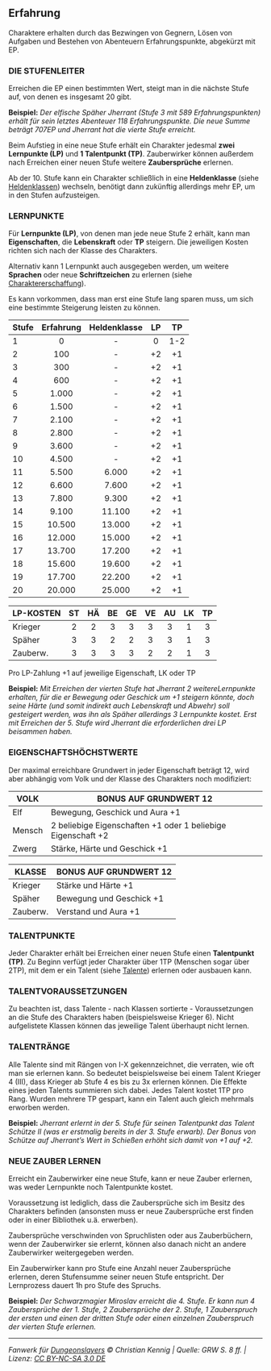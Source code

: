 ## Erfahrung

Charaktere erhalten durch das Bezwingen von Gegnern, Lösen von Aufgaben und Bestehen von Abenteuern Erfahrungspunkte, abgekürzt mit EP.

### DIE STUFENLEITER

Erreichen die EP einen bestimmten Wert, steigt man in die nächste Stufe auf, von denen es insgesamt 20 gibt.

**Beispiel:** _Der elfische Späher Jherrant (Stufe 3 mit 589 Erfahrungspunkten) erhält für sein letztes Abenteuer 118 Erfahrungspunkte. Die neue Summe beträgt 707EP und Jherrant hat die vierte Stufe erreicht._

Beim Aufstieg in eine neue Stufe erhält ein Charakter jedesmal **zwei Lernpunkte (LP)** und **1 Talentpunkt (TP)**. Zauberwirker können außerdem nach Erreichen einer neuen Stufe weitere **Zaubersprüche** erlernen. 

Ab der 10. Stufe kann ein Charakter schließlich in eine **Heldenklasse** (siehe [Heldenklassen](charaktere-heldenklassen.md)) wechseln, benötigt dann zukünftig allerdings mehr EP, um in den Stufen aufzusteigen.

### LERNPUNKTE

Für **Lernpunkte (LP)**, von denen man jede neue Stufe 2 erhält, kann man **Eigenschaften**, die **Lebenskraft** oder **TP** steigern. Die jeweiligen Kosten richten sich nach der Klasse des Charakters.

Alternativ kann 1 Lernpunkt auch ausgegeben werden, um weitere **Sprachen** oder neue **Schriftzeichen** zu erlernen (siehe [Charaktererschaffung](charaktere-charaktererschaffung.md)).

Es kann vorkommen, dass man erst eine Stufe lang sparen muss, um sich eine bestimmte Steigerung leisten zu können.

| Stufe | Erfahrung | Heldenklasse | LP  | TP  |
| ----- | :-------: | :----------: | :-: | :-: |
| 1     |     0     |      -       |  0  | 1-2 |
| 2     |    100    |      -       | +2  | +1  |
| 3     |    300    |      -       | +2  | +1  |
| 4     |    600    |      -       | +2  | +1  |
| 5     |   1.000   |      -       | +2  | +1  |
| 6     |   1.500   |      -       | +2  | +1  |
| 7     |   2.100   |      -       | +2  | +1  |
| 8     |   2.800   |      -       | +2  | +1  |
| 9     |   3.600   |      -       | +2  | +1  |
| 10    |   4.500   |      -       | +2  | +1  |
| 11    |   5.500   |    6.000     | +2  | +1  |
| 12    |   6.600   |    7.600     | +2  | +1  |
| 13    |   7.800   |    9.300     | +2  | +1  |
| 14    |   9.100   |    11.100    | +2  | +1  |
| 15    |  10.500   |    13.000    | +2  | +1  |
| 16    |  12.000   |    15.000    | +2  | +1  |
| 17    |  13.700   |    17.200    | +2  | +1  |
| 18    |  15.600   |    19.600    | +2  | +1  |
| 19    |  17.700   |    22.200    | +2  | +1  |
| 20    |  20.000   |    25.000    | +2  | +1  |

| LP-KOSTEN | ST  | HÄ  | BE  | GE  | VE  | AU  | LK  | TP  |
| --------- | :-: | :-: | :-: | :-: | :-: | :-: | :-: | :-: |
| Krieger   |  2  |  2  |  3  |  3  |  3  |  3  |  1  |  3  |
| Späher    |  3  |  3  |  2  |  2  |  3  |  3  |  1  |  3  |
| Zauberw.  |  3  |  3  |  3  |  3  |  2  |  2  |  1  |  3  |

Pro LP-Zahlung +1 auf jeweilige Eigenschaft, LK oder TP

**Beispiel:** _Mit Erreichen der vierten Stufe hat Jherrant 2 weitereLernpunkte erhalten, für die er Bewegung oder Geschick um +1 steigern könnte, doch seine Härte (und somit indirekt auch Lebenskraft und Abwehr) soll gesteigert werden, was ihn als Späher allerdings 3 Lernpunkte kostet. Erst mit Erreichen der 5. Stufe wird Jherrant die erforderlichen drei LP beisammen haben._

### EIGENSCHAFTSHÖCHSTWERTE

Der maximal erreichbare Grundwert in jeder Eigenschaft beträgt 12, wird aber abhängig vom Volk und der Klasse des Charakters noch modifiziert:

| VOLK   | BONUS AUF GRUNDWERT 12                                       |
| ------ | ------------------------------------------------------------ |
| Elf    | Bewegung, Geschick und Aura +1                               |
| Mensch | 2 beliebige Eigenschaften +1 oder 1 beliebige Eigenschaft +2 |
| Zwerg  | Stärke, Härte und Geschick +1                                |

| KLASSE   | BONUS AUF GRUNDWERT 12   |
| -------- | ------------------------ |
| Krieger  | Stärke und Härte +1      |
| Späher   | Bewegung und Geschick +1 |
| Zauberw. | Verstand und Aura +1     |

### TALENTPUNKTE

Jeder Charakter erhält bei Erreichen einer neuen Stufe einen **Talentpunkt (TP)**. Zu Beginn verfügt jeder Charakter über 1TP (Menschen sogar über 2TP), mit dem er ein Talent (siehe [Talente](talente.md)) erlernen oder ausbauen kann.

### TALENTVORAUSSETZUNGEN

Zu beachten ist, dass Talente - nach Klassen sortierte - Voraussetzungen an die Stufe des Charakters haben (beispielsweise Krieger 6). Nicht aufgelistete Klassen können das jeweilige Talent überhaupt nicht lernen.

### TALENTRÄNGE

Alle Talente sind mit Rängen von I-X gekennzeichnet, die verraten, wie oft man sie erlernen kann. So bedeutet beispielsweise bei einem Talent Krieger 4 (III), dass Krieger ab Stufe 4 es bis zu 3x erlernen können. Die Effekte eines jeden Talents summieren sich dabei. Jedes Talent kostet 1TP pro Rang. Wurden mehrere TP gespart, kann ein Talent auch gleich mehrmals erworben werden.

**Beispiel:** _Jherrant erlernt in der 5. Stufe für seinen Talentpunkt das Talent Schütze II (was er erstmalig bereits in der 3. Stufe erwarb). Der Bonus von Schütze auf Jherrant’s Wert in Schießen erhöht sich damit von +1 auf +2._

### NEUE ZAUBER LERNEN

Erreicht ein Zauberwirker eine neue Stufe, kann er neue Zauber erlernen, was weder Lernpunkte noch Talentpunkte kostet.

Voraussetzung ist lediglich, dass die Zaubersprüche sich im Besitz des Charakters befinden (ansonsten muss er neue Zaubersprüche erst finden oder in einer Bibliothek u.ä. erwerben).

Zaubersprüche verschwinden von Spruchlisten oder aus Zauberbüchern, wenn der Zauberwirker sie erlernt, können also danach nicht an andere Zauberwirker weitergegeben werden.

Ein Zauberwirker kann pro Stufe eine Anzahl neuer Zaubersprüche erlernen, deren Stufensumme seiner neuen Stufe entspricht. Der Lernprozess dauert 1h pro Stufe des Spruchs.

**Beispiel:** _Der Schwarzmagier Miroslav erreicht die 4. Stufe. Er kann nun 4 Zaubersprüche der 1. Stufe, 2 Zaubersprüche der 2. Stufe, 1 Zauberspruch der ersten und einen der dritten Stufe oder einen einzelnen Zauberspruch der vierten Stufe erlernen._

---

_Fanwerk für [Dungeonslayers](https://www.dungeonslayers.net/) © Christian Kennig | Quelle: GRW S. 8 ff. | Lizenz: [CC BY-NC-SA 3.0 DE](https://creativecommons.org/licenses/by-nc-sa/3.0/de/)_
